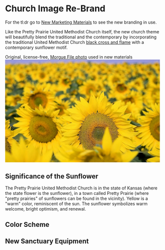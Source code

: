 # Church Image Re-Brand

For the tl:dr go to [New Marketing Materials](new_marketing_materials.md) to see the new branding in use. 

Like the Pretty Prairie United Methodist Church itself, the new church theme will beautifully blend the traditional and the contemporary by incorporating the traditional United Methodist Church [black cross and flame](http://cdnfiles.umc.org/Website_Properties/Resources/graphics-library/cross-and-flame-bw-1058x1818.png) with a contemporary sunflower motif. 

Original, license-free, [Morgue File photo](http://www.morguefile.com/archive/display/662765) used in new materials
[![](church-re-imagined/sunflowers-morgue-file-original.jpg)](http://www.morguefile.com/archive/display/662765)

## Significance of the Sunflower

The Pretty Prairie United Methodist Church is in the state of Kansas (where the state flower is the sunflower), in a town called Pretty Prairie (where "pretty prairies" of sunflowers can be found in the vicinity). Yellow is a "warm" color, reminiscent of the sun. The sunflower symbolizes warm welcome, bright optimism, and renewal. 

## Color Scheme

## New Sanctuary Equipment
